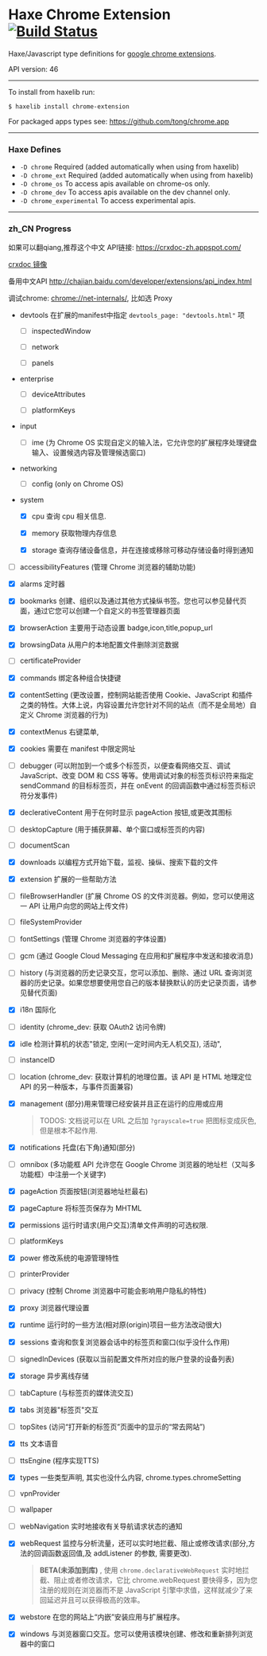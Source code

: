 
# Haxe Chrome Extension [![Build Status](https://travis-ci.org/tong/chrome.extension.svg?branch=master)](https://travis-ci.org/tong/chrome.extension)

Haxe/Javascript type definitions for [google chrome extensions](https://developer.chrome.com/extensions/api_index).

API version: 46

---

To install from haxelib run:
```
$ haxelib install chrome-extension
```

For packaged apps types see: https://github.com/tong/chrome.app  

---

### Haxe Defines

* `-D chrome`  Required (added automatically when using from haxelib)
* `-D chrome_ext`  Required (added automatically when using from haxelib)
* `-D chrome_os`  To access apis available on chrome-os only.
* `-D chrome_dev`  To access apis available on the dev channel only.
* `-D chrome_experimental`  To access experimental apis.

---

### zh_CN Progress

如果可以翻qiang,推荐这个中文 API链接: https://crxdoc-zh.appspot.com/
	
[crxdoc 镜像](http://api.gjcq176.com/chromeplugin/api%20zh/extensions/api_index.html)

备用中文API <http://chajian.baidu.com/developer/extensions/api_index.html>

调试chrome: <chrome://net-internals/>, 比如选 Proxy

* devtools 在扩展的manifest中指定 `devtools_page: "devtools.html"` 项

  - [ ] inspectedWindow

  - [ ] network

  - [ ] panels

* enterprise

  - [ ] deviceAttributes

  - [ ] platformKeys

* input

  - [ ] ime (为 Chrome OS 实现自定义的输入法，它允许您的扩展程序处理键盘输入、设置候选内容及管理候选窗口)

* networking

  - [ ] config (only on Chrome OS)

* system

  - [x] cpu 查询 cpu 相关信息.

  - [x] memory 获取物理内存信息

  - [x] storage 查询存储设备信息，并在连接或移除可移动存储设备时得到通知

- [ ] accessibilityFeatures (管理 Chrome 浏览器的辅助功能)

- [x] alarms 定时器

- [x] bookmarks 创建、组织以及通过其他方式操纵书签。您也可以参见替代页面，通过它您可以创建一个自定义的书签管理器页面

- [x] browserAction 主要用于动态设置 badge,icon,title,popup_url

- [x] browsingData 从用户的本地配置文件删除浏览数据

- [ ] certificateProvider

- [x] commands	绑定各种组合快捷键

- [x] contentSetting (更改设置，控制网站能否使用 Cookie、JavaScript 和插件之类的特性。大体上说，内容设置允许您针对不同的站点（而不是全局地）自定义 Chrome 浏览器的行为)

- [x] contextMenus 右键菜单,

- [x] cookies 需要在 manifest 中限定网址

- [ ] debugger (可以附加到一个或多个标签页，以便查看网络交互、调试 JavaScript、改变 DOM 和 CSS 等等。使用调试对象的标签页标识符来指定 sendCommand 的目标标签页，并在 onEvent 的回调函数中通过标签页标识符分发事件)

- [x] declerativeContent 用于在何时显示 pageAction 按钮,或更改其图标

- [ ] desktopCapture (用于捕获屏幕、单个窗口或标签页的内容)

- [ ] documentScan

- [x] downloads 以编程方式开始下载，监视、操纵、搜索下载的文件

- [x] extension 扩展的一些帮助方法

- [ ] fileBrowserHandler (扩展 Chrome OS 的文件浏览器。例如，您可以使用这一 API 让用户向您的网站上传文件)

- [ ] fileSystemProvider

- [ ] fontSettings (管理 Chrome 浏览器的字体设置)

- [ ] gcm (通过 Google Cloud Messaging 在应用和扩展程序中发送和接收消息)

- [ ] history (与浏览器的历史记录交互，您可以添加、删除、通过 URL 查询浏览器的历史记录。如果您想要使用您自己的版本替换默认的历史记录页面，请参见替代页面)

- [x] i18n 国际化

- [ ] identity (chrome_dev: 获取 OAuth2 访问令牌)

- [x] idle 检测计算机的状态"锁定, 空闲(一定时间内无人机交互), 活动",

- [ ] instanceID

- [ ] location (chrome_dev: 获取计算机的地理位置。该 API 是 HTML 地理定位 API 的另一种版本，与事件页面兼容)

- [x] management (部分)用来管理已经安装并且正在运行的应用或应用

	> TODOS: 文档说可以在 URL 之后加 `?grayscale=true` 把图标变成灰色, 但是根本不起作用.

- [x] notifications 托盘(右下角)通知(部分)

- [ ] omnibox (多功能框 API 允许您在 Google Chrome 浏览器的地址栏（又叫多功能框）中注册一个关键字)

- [x] pageAction 页面按钮(浏览器地址栏最右)

- [x] pageCapture 将标签页保存为 MHTML

- [x] permissions 运行时请求(用户交互)清单文件声明的可选权限.

- [ ] platformKeys

- [x] power 修改系统的电源管理特性

- [ ] printerProvider

- [ ] privacy (控制 Chrome 浏览器中可能会影响用户隐私的特性)

- [x] proxy 浏览器代理设置

- [x] runtime 运行时的一些方法(相对原(origin)项目一些方法改动很大)

- [x] sessions 查询和恢复浏览器会话中的标签页和窗口(似乎没什么作用)

- [ ] signedInDevices (获取以当前配置文件所对应的账户登录的设备列表)

- [x] storage 异步离线存储

- [ ] tabCapture (与标签页的媒体流交互)

- [x] tabs 浏览器"标签页"交互

- [ ] topSites (访问“打开新的标签页”页面中的显示的“常去网站”)

- [x] tts 文本语音

- [ ] ttsEngine (程序实现TTS)

- [x] types 一些类型声明, 其实也没什么内容, chrome.types.chromeSetting

- [ ] vpnProvider

- [ ] wallpaper

- [ ] webNavigation 实时地接收有关导航请求状态的通知

- [x] webRequest 监控与分析流量，还可以实时地拦截、阻止或修改请求(部分,方法的回调函数返回值,及 addListener 的参数, 需要更改).

	> **BETA(未添加到库)** , 使用 `chrome.declarativeWebRequest` 实时地拦截、阻止或者修改请求，它比 chrome.webRequest 要快得多，因为您注册的规则在浏览器而不是 JavaScript 引擎中求值，这样就减少了来回延迟并且可以获得极高的效率。

- [x] webstore 在您的网站上“内嵌”安装应用与扩展程序。

- [x] windows 与浏览器窗口交互。您可以使用该模块创建、修改和重新排列浏览器中的窗口
